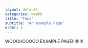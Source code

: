 ```yaml
---
layout: default
categories: week8
title: "Test"
subtitle: "An example Page"
order: 1
---
```


WOOOHOOOOO EXAMPLE PAGE!!!!!!!!!

